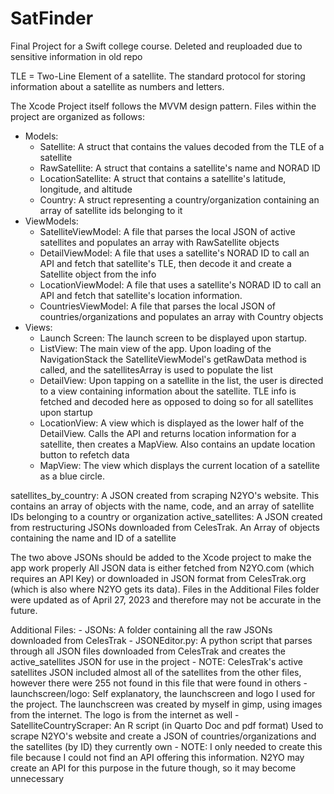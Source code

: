 # SatFinder
Final Project for a Swift college course. Deleted and reuploaded due to sensitive information in old repo

TLE = Two-Line Element of a satellite. The standard protocol for storing information about a satellite as numbers and letters.

The Xcode Project itself follows the MVVM design pattern. Files within the project are organized as follows:
- Models:
    - Satellite: A struct that contains the values decoded from the TLE of a satellite
    - RawSatellite: A struct that contains a satellite's name and NORAD ID
    - LocationSatellite: A struct that contains a satellite's latitude, longitude, and altitude
    - Country: A struct representing a country/organization containing an array of satellite ids belonging to it
- ViewModels:
    - SatelliteViewModel: A file that parses the local JSON of active satellites and populates an array with RawSatellite objects
    - DetailViewModel: A file that uses a satellite's NORAD ID to call an API and fetch that satellite's TLE, then decode it and create a Satellite object from the info
    - LocationViewModel: A file that uses a satellite's NORAD ID to call an API and fetch that satellite's location information.
    - CountriesViewModel: A file that parses the local JSON of countries/organizations and populates an array with Country objects
- Views:
    - Launch Screen: The launch screen to be displayed upon startup.
    - ListView: The main view of the app. Upon loading of the NavigationStack the SatelliteViewModel's getRawData method is called, and the satellitesArray is used to populate the list
    - DetailView: Upon tapping on a satellite in the list, the user is directed to a view containing information about the satellite. TLE info is fetched and decoded here as opposed to doing so for all satellites upon startup
    - LocationView: A view which is displayed as the lower half of the DetailView. Calls the API and returns location information for a satellite, then creates a MapView. Also contains an update location button to refetch data
    - MapView: The view which displays the current location of a satellite as a blue circle.

satellites_by_country: A JSON created from scraping N2YO's website. This contains an array of objects with the name, code, and an array of satellite IDs belonging to a country or organization
active_satellites: A JSON created from restructuring JSONs downloaded from CelesTrak. An Array of objects containing the name and ID of a satellite

The two above JSONs should be added to the Xcode project to make the app work properly
All JSON data is either fetched from N2YO.com (which requires an API Key) or downloaded in JSON format from CelesTrak.org (which is also where N2YO gets its data).
Files in the Additional Files folder were updated as of April 27, 2023 and therefore may not be accurate in the future.

Additional Files:
    - JSONs: A folder containing all the raw JSONs downloaded from CelesTrak
    - JSONEditor.py: A python script that parses through all JSON files downloaded from CelesTrak and creates the active_satellites JSON for use in the project
        - NOTE: CelesTrak's active satellites JSON included almost all of the satellites from the other files, however there were 255 not found in this file that were found in others
    - launchscreen/logo: Self explanatory, the launchscreen and logo I used for the project. The launchscreen was created by myself in gimp, using images from the internet. The logo is from the internet as well
    - SatelliteCountryScraper: An R script (in Quarto Doc and pdf format) Used to scrape N2YO's website and create a JSON of countries/organizations and the satellites (by ID) they currently own
        - NOTE: I only needed to create this file because I could not find an API offering this information. N2YO may create an API for this purpose in the future though, so it may become unnecessary
    
